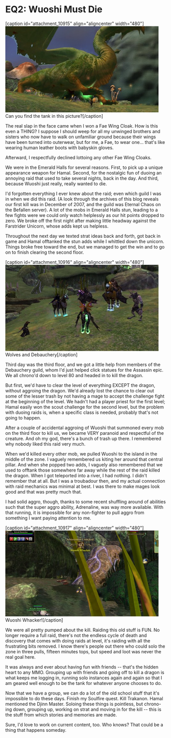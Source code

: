 # EQ2: Wuoshi Must Die

[caption id="attachment\_10915" align="aligncenter" width="480"][![Can you find the tank in this picture?](../uploads/2013/05/EverQuest2-2013-05-23-00-08-13-37-480x270.jpg)](../uploads/2013/05/EverQuest2-2013-05-23-00-08-13-37.jpg) Can you find the tank in this picture?[/caption]

The real slap in the face came when I won a Fae Wing Cloak. How is this even a THING? I suppose I should weep for all my unwinged brothers and sisters who now have to walk on unfamiliar ground because their wings have been turned into outerwear, but for me, a Fae, to wear one... that's like wearing human leather boots with babyskin gloves.

Afterward, I respectfully declined lottoing any other Fae Wing Cloaks.

We were in the Emerald Halls for several reasons. First, to pick up a unique appearance weapon for Hamal. Second, for the nostalgic fun of duoing an annoying raid that used to take several nights, back in the day. And third, because Wuoshi just really, really wanted to die. 

I'd forgotten everything I ever knew about the raid; even which guild I was in when we did this raid. (A look through the archives of this blog reveals our first kill was in December of 2007, and the guild was Eternal Chaos on the Befallen server). A lot of the mobs in Emerald Halls stun, leading to a few fights were we could only watch helplessly as our hit points dropped to zero. We broke off the first night after making little headway against the Farstrider Unicorn, whose adds kept us helpless.

Throughout the next day we texted strat ideas back and forth, got back in game and Hamal offtanked the stun adds while I whittled down the unicorn. Things broke free toward the end, but we managed to get the win and to go on to finish clearing the second floor.

[caption id="attachment\_10916" align="aligncenter" width="480"][![Wolves and Debauchery](../uploads/2013/05/EverQuest2-2013-05-23-00-11-23-66-480x270.jpg)](../uploads/2013/05/EverQuest2-2013-05-23-00-11-23-66.jpg) Wolves and Debauchery[/caption]

Third day was the third floor, and we got a little help from members of the Debauchery guild, whom I'd just helped click statues for the Assassin epic. We all chrono'd down to level 80 and headed in to kill the dragon.

But first, we'd have to clear the level of everything EXCEPT the dragon, without aggroing the dragon. We'd already lost the chance to clear out some of the lesser trash by not having a mage to accept the challenge fight at the beginning of the level. We hadn't had a player priest for the first level; Hamal easily won the scout challenge for the second level, but the problem with duoing raids is, when a specific class is needed, probably that's not going to happen.

After a couple of accidental aggroing of Wuoshi that summoned every mob on the third floor to kill us, we became VERY paranoid and respectful of the creature. And oh my god, there's a bunch of trash up there. I remembered why nobody liked this raid very much.

When we'd killed every other mob, we pulled Wuoshi to the island in the middle of the zone. I vaguely remembered us kiting her around that central pillar. And when she popped two adds, I vaguely also remembered that we used to offtank those somewhere far away while the rest of the raid killed the dragon. When I got teleported into a river, I had nothing. I didn't remember that at all. But I was a troubadour then, and my actual connection with raid mechanics was minimal at best. I was there to make mages look good and that was pretty much that.

I had solid aggro, though, thanks to some recent shuffling around of abilities such that the super aggro ability, Adrenaline, was way more available. With that running, it is impossible for any non-fighter to pull aggro from something I want paying attention to me.

[caption id="attachment\_10917" align="aligncenter" width="480"][![Wuoshi Whacker!](../uploads/2013/05/EverQuest2-2013-05-23-00-08-32-72-480x269.jpg)](../uploads/2013/05/EverQuest2-2013-05-23-00-08-32-72.jpg) Wuoshi Whacker![/caption]

We were all pretty pumped about the kill. Raiding this old stuff is FUN. No longer require a full raid, there's not the endless cycle of death and discovery that comes with doing raids at level, it's raiding with all the frustrating bits removed. I know there's people out there who could solo the zone in three pulls, fifteen minutes tops, but speed and loot was never the real goal here.

It was always and ever about having fun with friends -- that's the hidden heart to any MMO. Grouping up with friends and going off to kill a dragon is what keeps me logging in, running solo instances again and again so that I am geared well enough to be the tank for whatever anyone chooses to do.

Now that we have a group, we can do a lot of the old school stuff that it's impossible to do these days. Finish my Soulfire quest. Kill Trakanon. Hamal mentioned the Djinn Master. Soloing these things is pointless, but chrono-ing down, grouping up, working on strat and moving in for the kill -- this is the stuff from which stories and memories are made.

Sure, I'd love to work on current content, too. Who knows? That could be a thing that happens someday.
